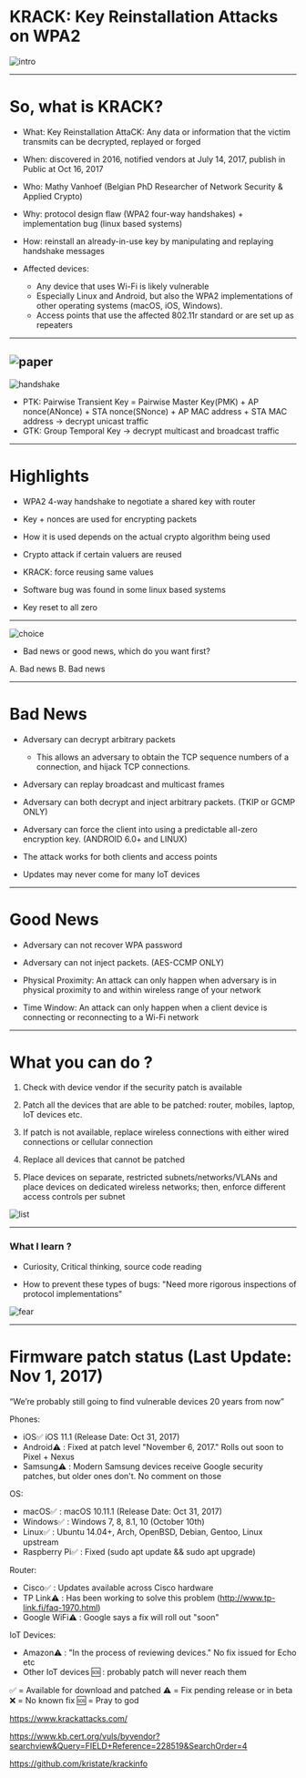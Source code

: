 # KRACK: Key Reinstallation Attacks on WPA2
![intro](/resources/pics/intro.png)

---

# So, what is KRACK?

- What:  Key Reinstallation AttaCK: Any data or information that the victim transmits can be decrypted, replayed or forged

- When: discovered in 2016, notified vendors at July 14, 2017, publish in Public at Oct 16, 2017

- Who: Mathy Vanhoef (Belgian PhD Researcher of Network Security & Applied Crypto)

- Why: protocol design flaw (WPA2 four-way handshakes) + implementation bug (linux based systems)

- How: reinstall an already-in-use key by manipulating and replaying handshake messages

- Affected devices: 
    * Any device that uses Wi-Fi is likely vulnerable 
    * Especially Linux and Android, but also the WPA2 implementations of other operating systems (macOS, iOS, Windows).
    * Access points that use the affected 802.11r standard or are set up as repeaters

---
![paper](/resources/pics/paper.png)
---
![handshake](/resources/pics/handshake.png)

- PTK: Pairwise Transient Key =  Pairwise Master Key(PMK) + AP nonce(ANonce) + STA nonce(SNonce) + AP MAC address + STA MAC address ->  decrypt unicast traffic
- GTK: Group Temporal Key -> decrypt multicast and broadcast traffic

---

# Highlights

- WPA2 4-way handshake to negotiate a shared key with router

- Key + nonces are used for encrypting packets

- How it is used depends on the actual crypto algorithm being used

- Crypto attack if certain valuers are reused 

- KRACK: force reusing same values

- Software bug was found in some linux based systems 

- Key reset to all zero

---

![choice](/resources/pics/choice.png)

- Bad news or good news, which do you want first?

A. Bad news  B. Bad news

---

# Bad News

- Adversary can decrypt arbitrary packets
    * This allows an adversary to obtain the TCP sequence numbers of a connection, and hijack TCP connections.

- Adversary can replay broadcast and multicast frames

- Adversary can both decrypt and inject arbitrary packets. (TKIP or GCMP ONLY)

- Adversary can force the client into using a predictable all-zero encryption key. (ANDROID 6.0+ and LINUX)

- The attack works for both clients and access points

- Updates may never come for many IoT devices
---

# Good News

- Adversary can not recover WPA password

- Adversary can not inject packets. (AES-CCMP ONLY)

- Physical Proximity: An attack can only happen when adversary is in physical proximity to and within wireless range of your network

- Time Window: An attack can only happen when a client device is connecting or reconnecting to a Wi-Fi network

---

# What you can do ?

1. Check with device vendor if the security patch is available

2. Patch all the devices that are able to be patched: router, mobiles, laptop, IoT devices etc.

3. If patch is not available, replace wireless connections with either wired connections or cellular connection

4. Replace all devices that cannot be patched

5. Place devices on separate, restricted subnets/networks/VLANs and place devices on dedicated wireless networks; then, enforce different access controls per subnet

![list](/resources/pics/list.png)

---

### What I learn ?

- Curiosity, Critical thinking, source code reading

- How to prevent these types of bugs: "Need more rigorous inspections of protocol implementations"

![fear](/resources/pics/fear.gif)

---

# Firmware patch status (Last Update: Nov 1, 2017)

“We’re probably still going to find vulnerable devices 20 years from now”

Phones: 
- iOS:white_check_mark: iOS 11.1 (Release Date: Oct 31, 2017)
- Android:warning: : Fixed at patch level "November 6, 2017." Rolls out soon to Pixel + Nexus
- Samsung:warning: : Modern Samsung devices receive Google security patches, but older ones don't. No comment on those

OS:
- macOS:white_check_mark: : macOS 10.11.1 (Release Date: Oct 31, 2017)
- Windows:white_check_mark: : Windows 7, 8, 8.1, 10 (October 10th)
- Linux:white_check_mark: : Ubuntu 14.04+, Arch, OpenBSD, Debian, Gentoo, Linux upstream
- Raspberry Pi:white_check_mark: : Fixed (sudo apt update && sudo apt upgrade)

Router:
- Cisco:white_check_mark: : Updates available across Cisco hardware
- TP Link:warning: : Has been working to solve this problem (http://www.tp-link.fi/faq-1970.html)
- Google WiFi:warning: : Google says a fix will roll out "soon"

IoT Devices:
- Amazon:warning: : "In the process of reviewing devices." No fix issued for Echo etc 
- Other IoT devices :sos: : probably patch will never reach them

:white_check_mark: = Available for download and patched
:warning: = Fix pending release or in beta
:x: = No known fix
:sos: = Pray to god

https://www.krackattacks.com/

https://www.kb.cert.org/vuls/byvendor?searchview&Query=FIELD+Reference=228519&SearchOrder=4

https://github.com/kristate/krackinfo 


